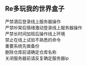 ## Re多玩我的世界盒子
严禁酒后登录线上服务器操作   
严禁吵架后情绪激动登录线上服务器操作   
严禁长时间加班后操作线上环境   
禁止在线上试验不熟悉的命令   
重要系统先做备份   
删除仓库前请确定仓库名称   
关闭服务器前请反复确定服务器ip   
